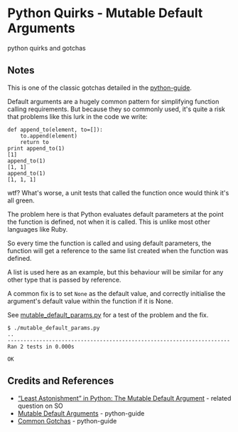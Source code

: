 # Python Quirks - Mutable Default Arguments

python quirks and gotchas

## Notes

This is one of the classic gotchas detailed in the [python-guide](http://docs.python-guide.org/en/latest/writing/gotchas/#mutable-default-arguments).


Default arguments are a hugely common pattern for simplifying function calling requirements.
But because they so commonly used, it's quite a risk that problems like this lurk in the code we write:

```
def append_to(element, to=[]):
    to.append(element)
    return to
print append_to(1)
[1]
append_to(1)
[1, 1]
append_to(1)
[1, 1, 1]
```

wtf? What's worse, a unit tests that called the function once would think it's all green.

The problem here is that Python evaluates default parameters at the point the function is defined, not when it is called.
This is unlike most other languages like Ruby.

So every time the function is called and using default parameters, the function will get a reference to the same list
created when the function was defined.

A list is used here as an example, but this behaviour will be similar for any other type that is passed by reference.

A common fix is to set `None` as the default value, and correctly initialise the argument's default value within the function if it is None.

See [mutable_default_params.py](./mutable_default_params.py) for a test of the problem and the fix.

```
$ ./mutable_default_params.py
..
----------------------------------------------------------------------
Ran 2 tests in 0.000s

OK
```

## Credits and References
* [“Least Astonishment” in Python: The Mutable Default Argument](http://stackoverflow.com/questions/1132941/least-astonishment-in-python-the-mutable-default-argument) - related question on SO
* [Mutable Default Arguments](http://docs.python-guide.org/en/latest/writing/gotchas/#mutable-default-arguments) - python-guide
* [Common Gotchas](http://docs.python-guide.org/en/latest/writing/gotchas/) - python-guide

